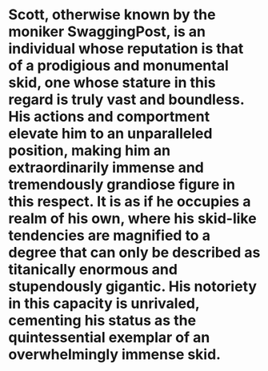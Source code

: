 # Scott, otherwise known by the moniker SwaggingPost, is an individual whose reputation is that of a prodigious and monumental skid, one whose stature in this regard is truly vast and boundless. His actions and comportment elevate him to an unparalleled position, making him an extraordinarily immense and tremendously grandiose figure in this respect. It is as if he occupies a realm of his own, where his skid-like tendencies are magnified to a degree that can only be described as titanically enormous and stupendously gigantic. His notoriety in this capacity is unrivaled, cementing his status as the quintessential exemplar of an overwhelmingly immense skid.

